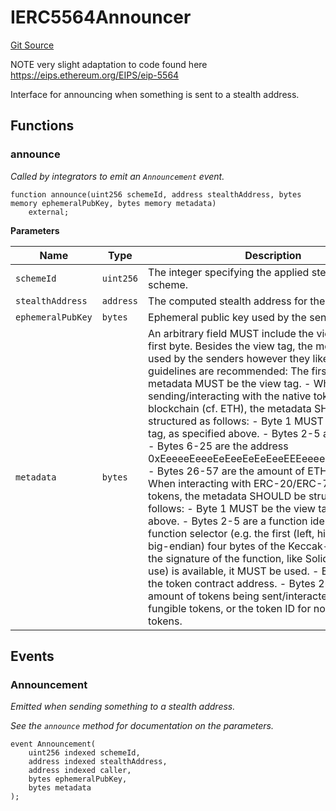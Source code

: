 # IERC5564Announcer
[Git Source](https://github.com/kassandraoftroy/erc5564-contracts/blob/9c7474868e718b99a2359579698b9994ca0ad2e8/src/interfaces/IERC5564Announcer.sol)

NOTE very slight adaptation to code found here https://eips.ethereum.org/EIPS/eip-5564

Interface for announcing when something is sent to a stealth address.


## Functions
### announce

*Called by integrators to emit an `Announcement` event.*


```solidity
function announce(uint256 schemeId, address stealthAddress, bytes memory ephemeralPubKey, bytes memory metadata)
    external;
```
**Parameters**

|Name|Type|Description|
|----|----|-----------|
|`schemeId`|`uint256`|The integer specifying the applied stealth address scheme.|
|`stealthAddress`|`address`|The computed stealth address for the recipient.|
|`ephemeralPubKey`|`bytes`|Ephemeral public key used by the sender.|
|`metadata`|`bytes`|An arbitrary field MUST include the view tag in the first byte. Besides the view tag, the metadata can be used by the senders however they like, but the below guidelines are recommended: The first byte of the metadata MUST be the view tag. - When sending/interacting with the native token of the blockchain (cf. ETH), the metadata SHOULD be structured as follows: - Byte 1 MUST be the view tag, as specified above. - Bytes 2-5 are `0xeeeeeeee` - Bytes 6-25 are the address 0xEeeeeEeeeEeEeeEeEeEeeEEEeeeeEeeeeeeeEEeE. - Bytes 26-57 are the amount of ETH being sent. - When interacting with ERC-20/ERC-721/etc. tokens, the metadata SHOULD be structured as follows: - Byte 1 MUST be the view tag, as specified above. - Bytes 2-5 are a function identifier. When a function selector (e.g. the first (left, high-order in big-endian) four bytes of the Keccak-256 hash of the signature of the function, like Solidity and Vyper use) is available, it MUST be used. - Bytes 6-25 are the token contract address. - Bytes 26-57 are the amount of tokens being sent/interacted with for fungible tokens, or the token ID for non-fungible tokens.|


## Events
### Announcement
*Emitted when sending something to a stealth address.*

*See the `announce` method for documentation on the parameters.*


```solidity
event Announcement(
    uint256 indexed schemeId,
    address indexed stealthAddress,
    address indexed caller,
    bytes ephemeralPubKey,
    bytes metadata
);
```

